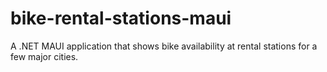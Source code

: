 # bike-rental-stations-maui
A .NET MAUI application that shows bike availability at rental stations for a few major cities.
